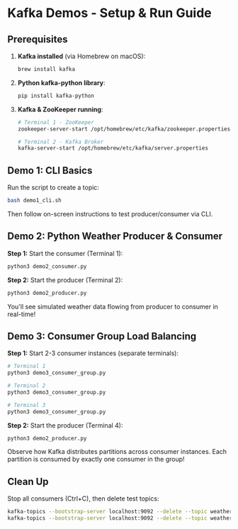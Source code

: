 # Kafka Demos - Setup & Run Guide

## Prerequisites

1. **Kafka installed** (via Homebrew on macOS):
   ```bash
   brew install kafka
   ```

2. **Python kafka-python library**:
   ```bash
   pip install kafka-python
   ```

3. **Kafka & ZooKeeper running**:
   ```bash
   # Terminal 1 - ZooKeeper
   zookeeper-server-start /opt/homebrew/etc/kafka/zookeeper.properties
   
   # Terminal 2 - Kafka Broker
   kafka-server-start /opt/homebrew/etc/kafka/server.properties
   ```

## Demo 1: CLI Basics

Run the script to create a topic:
```bash
bash demo1_cli.sh
```

Then follow on-screen instructions to test producer/consumer via CLI.

## Demo 2: Python Weather Producer & Consumer

**Step 1:** Start the consumer (Terminal 1):
```bash
python3 demo2_consumer.py
```

**Step 2:** Start the producer (Terminal 2):
```bash
python3 demo2_producer.py
```

You'll see simulated weather data flowing from producer to consumer in real-time!

## Demo 3: Consumer Group Load Balancing

**Step 1:** Start 2-3 consumer instances (separate terminals):
```bash
# Terminal 1
python3 demo3_consumer_group.py

# Terminal 2
python3 demo3_consumer_group.py

# Terminal 3
python3 demo3_consumer_group.py
```

**Step 2:** Start the producer (Terminal 4):
```bash
python3 demo2_producer.py
```

Observe how Kafka distributes partitions across consumer instances. Each partition is consumed by exactly one consumer in the group!

## Clean Up

Stop all consumers (Ctrl+C), then delete test topics:
```bash
kafka-topics --bootstrap-server localhost:9092 --delete --topic weather-test
kafka-topics --bootstrap-server localhost:9092 --delete --topic weather-readings
```
